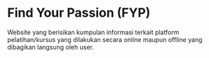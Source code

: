 # Find Your Passion (FYP) 
Website yang berisikan kumpulan informasi terkait platform pelatihan/kursus yang dilakukan secara online maupun offline yang dibagikan langsung oleh user.

